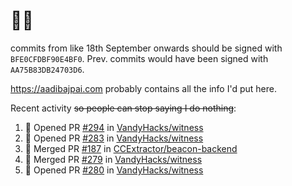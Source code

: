 # 👋🏻
<!--
**aadibajpai/aadibajpai** is a ✨ _special_ ✨ repository because its `README.md` (this file) appears on your GitHub profile.
-->
commits from like 18th September onwards should be signed with `BFE0CFDBF90E4BF0`. Prev. commits would have been signed with `AA75B83DB24703D6`.

https://aadibajpai.com probably contains all the info I'd put here.

Recent activity ~~so people can stop saying I do nothing~~:
<!--START_SECTION:activity-->
1. 💪 Opened PR [#294](https://github.com/VandyHacks/witness/pull/294) in [VandyHacks/witness](https://github.com/VandyHacks/witness)
2. 💪 Opened PR [#283](https://github.com/VandyHacks/witness/pull/283) in [VandyHacks/witness](https://github.com/VandyHacks/witness)
3. 🎉 Merged PR [#187](https://github.com/CCExtractor/beacon-backend/pull/187) in [CCExtractor/beacon-backend](https://github.com/CCExtractor/beacon-backend)
4. 🎉 Merged PR [#279](https://github.com/VandyHacks/witness/pull/279) in [VandyHacks/witness](https://github.com/VandyHacks/witness)
5. 💪 Opened PR [#280](https://github.com/VandyHacks/witness/pull/280) in [VandyHacks/witness](https://github.com/VandyHacks/witness)
<!--END_SECTION:activity-->
